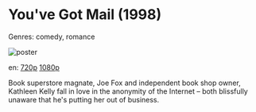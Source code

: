 # You've Got Mail (1998)

Genres: comedy, romance

![poster](http://image.tmdb.org/t/p/w500/2XIsqnCwEE3Uf5TlP9H68STgtk6.jpg)

en:
  [720p](magnet:?xt=urn:btih:CCE1C3814422618FA9DD80CF759A7376821DA2CB&tr=udp://glotorrents.pw:6969/announce&tr=udp://tracker.opentrackr.org:1337/announce&tr=udp://torrent.gresille.org:80/announce&tr=udp://tracker.openbittorrent.com:80&tr=udp://tracker.coppersurfer.tk:6969&tr=udp://tracker.leechers-paradise.org:6969&tr=udp://p4p.arenabg.ch:1337&tr=udp://tracker.internetwarriors.net:1337)
  [1080p](magnet:?xt=urn:btih:B6F6F4CA8947E9C4C8BD531C715A8826A2C109B4&tr=udp://glotorrents.pw:6969/announce&tr=udp://tracker.opentrackr.org:1337/announce&tr=udp://torrent.gresille.org:80/announce&tr=udp://tracker.openbittorrent.com:80&tr=udp://tracker.coppersurfer.tk:6969&tr=udp://tracker.leechers-paradise.org:6969&tr=udp://p4p.arenabg.ch:1337&tr=udp://tracker.internetwarriors.net:1337)
  


Book superstore magnate, Joe Fox and independent book shop owner, Kathleen Kelly fall in love in the anonymity of the Internet – both blissfully unaware that he's putting her out of business.